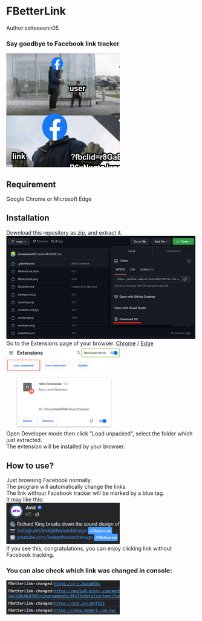 # FBetterLink
Author:sstteeeenn05
### Say goodbye to Facebook link tracker
<img src="content.png" width="300px" height="300px"/>

## Requirement
Google Chrome or Microsoft Edge

## Installation
Download this repository as zip, and extract it.</br>
<img src="installation_0.png" width="500px"/></br>
Go to the Extensions page of your browser. [Chrome](chrome://extensions) / [Edge](edge://extensions)</br>
<img src="installation_1.png" width="300px"/></br>
Open Developer mode then click "Load unpacked", select the folder which just extracted.</br>
The extension will be installed by your browser.</br>

## How to use?
Just browsing Facebook normally.</br>
The program will automatically change the links.</br>
The link without Facebook tracker will be marked by a blue tag.</br>
It may like this:</br>
<img src="example.png" width="300px"/></br>
If you see this, congratulations, you can enjoy clicking link without Facebook tracking.

### You can alse check which link was changed in console:
<img src="console.png" width="300px"/>